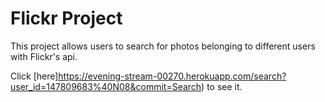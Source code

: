 # Flickr Project

This project allows users to search for photos belonging to different users with Flickr's api.

Click [here]https://evening-stream-00270.herokuapp.com/search?user_id=147809683%40N08&commit=Search) to see it. 
